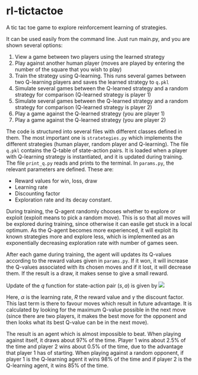 # rl-tictactoe

A tic tac toe game to explore reinforcement learning of strategies.

It can be used easily from the command line. Just run main.py, and you are shown several options:
1. View a game between two players using the learned strategy
2. Play against another human player (moves are played by entering the number of the square that you wish to play)
3. Train the strategy using Q-learning. This runs several games between two Q-learning players and saves the learned strategy to `q.pkl`
4. Simulate several games between the Q-learned strategy and a random strategy for comparison (Q-learned strategy is player 1)
5. Simulate several games between the Q-learned strategy and a random strategy for comparison (Q-learned strategy is player 2)
6. Play a game against the Q-learned strategy (you are player 1)
7. Play a game against the Q-learned strategy (you are player 2)

The code is structured into several files with different classes defined in them. The most important one is `stratetegies.py` which implements the different strategies (human player, random player and Q-learning). The file `q.pkl` contains the Q-table of state-action pairs. It is loaded when a player with Q-learning strategy is instantiated, and it is updated during training. The file `print_q.py` reads and prints to the terminal. In `params.py`, the relevant parameters are defined. These are:
* Reward values for win, loss, draw
* Learning rate
* Discounting factor
* Exploration rate and its decay constant.

During training, the Q-agent randomly chooses whether to explore or exploit (exploit means to pick a random move). This is so that all moves will be explored during training, since otherwise it can easile get stuck in a local optimum. As the Q-agent becomes more experienced, it will exploit its known strategies more and explore less, which is implemented as an exponentially decreasing exploration rate with number of games seen.

After each game during training, the agent will updates its Q-values according to the reward values given in `params.py`. If it won, it will increase the Q-values associated with its chosen moves and if it lost, it will decrease them. If the result is a draw, it makes sense to give a small reward.

Update of the $q$ function for state-action pair $(s,a)$ is given by
<img src="https://render.githubusercontent.com/render/math?math=q(s,a)\leftarrow(1-\alpha)q(s,a)%2B\alpha(R%2B\gamma%20%20\max_{a%27}q(s%27,a%27))">

Here, $\alpha$ is the learning rate, $R$ the reward value and $\gamma$ the discount factor. This last term is there to favour moves which result in future advantage. It is calculated by looking for the maximum Q-value possible in the next move (since there are two players, it makes the best move for the opponent and then looks what its best Q-value can be in the next move).

The result is an agent which is almost impossible to beat. When playing against itself, it draws about 97% of the time. Player 1 wins about 2.5% of the time and player 2 wins about 0.5% of the time, due to the advantage that player 1 has of starting. When playing against a random opponent, if player 1 is the Q-learning agent it wins 98% of the time and if player 2 is the Q-learning agent, it wins 85% of the time.